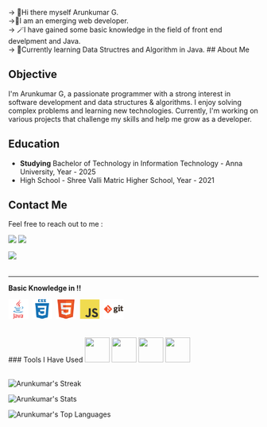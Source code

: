 -> 👋Hi there myself Arunkumar G. <br>
->🧠I am an emerging web developer.  
-> 🪄I have gained some basic knowledge in the field of front end develpment and Java.  
-> 🎯Currently learning Data Structres and Algorithm in Java. ## About Me
## Objective
I'm Arunkumar G, a passionate programmer with a strong interest in software development and data structures & algorithms. I enjoy solving complex problems and learning new technologies. Currently, I'm working on various projects that challenge my skills and help me grow as a developer.

## Education

- **Studying** Bachelor of Technology in Information Technology - Anna University, Year - 2025
- High School - Shree Valli Matric Higher School, Year - 2021

## Contact Me

Feel free to reach out to me :

  [<img src="https://img.shields.io/badge/Gmail-D14836?style=for-the-badge&logo=gmail&logoColor=white" />](mailto:arunganesan877@gmail.com)
  [<img src="https://img.shields.io/badge/LinkedIn-0077B5?style=for-the-badge&logo=linkedin&logoColor=white" />](https://www.linkedin.com/in/arunkumar-g-84b2b42b8)
  
<div id="header" align="flex-start">
  <img src="https://media.giphy.com/media/M9gbBd9nbDrOTu1Mqx/giphy.gif" width="100"/>
</div>  
<br/>
<hr/>

<b>Basic Knowledge in !!</b>
<br/>
<div>
  <img src="https://github.com/devicons/devicon/blob/master/icons/java/java-original-wordmark.svg" title="Java" alt="Java" width="40" height="40"/>&nbsp;<t/>
  <img src="https://github.com/devicons/devicon/blob/master/icons/css3/css3-plain-wordmark.svg"  title="CSS3" alt="CSS" width="40" height="40"/>&nbsp;<t/>
  <img src="https://github.com/devicons/devicon/blob/master/icons/html5/html5-original.svg" title="HTML5" alt="HTML" width="40" height="40"/>&nbsp;<t/>
  <img src="https://github.com/devicons/devicon/blob/master/icons/javascript/javascript-original.svg" title="JavaScript" alt="JavaScript" width="40" height="40"/>&nbsp;<t/>
  <img src="https://github.com/devicons/devicon/blob/master/icons/git/git-original-wordmark.svg" title="Git" **alt="Git" width="40" height="40"/>&nbsp;
</div> <br/><br/>
### Tools I Have Used

<img height="50" width="50" src="https://img.icons8.com/color/48/000000/visual-studio-code-2019.png"/>
<img height="50" width="50" src="https://img.icons8.com/color/50/000000/git.png"/>
<img height="50" width="50" src="https://img.icons8.com/officel/480/null/java-eclipse.png"/>
<img height="50" width="50" src="https://img.icons8.com/color/48/000000/figma--v1.png"/> 
<br/><br/>

![Arunkumar's Streak](https://github-readme-streak-stats.herokuapp.com/?user=Arun-1102&theme=vue-dark&hide_border=false)

![Arunkumar's Stats](https://github-readme-stats.vercel.app/api?username=Arun-1102&theme=vue-dark&show_icons=true&hide_border=false&count_private=true)

![Arunkumar's Top Languages](https://github-readme-stats.vercel.app/api/top-langs/?username=Arun-1102&theme=vue-dark&show_icons=true&hide_border=false&layout=compact)


